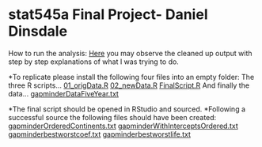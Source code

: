 stat545a Final Project- Daniel Dinsdale
===============================
How to run the analysis:
[Here](http://rpubs.com/danieldinsdale/stat545a-2013-hw06_dinsdale-dan) you may observe the cleaned up output with step by step explanations of what I was trying to do. 

*To replicate please install the following four files into an empty folder:
The three R scripts...
[01_origData.R](https://github.com/danieldinsdale/stat545a-2013-hw06_dinsdale-dan/blob/master/01_origData.R)
[02_newData.R](https://github.com/danieldinsdale/stat545a-2013-hw06_dinsdale-dan/blob/master/02_newData.R)
[FinalScript.R](https://github.com/danieldinsdale/stat545a-2013-hw06_dinsdale-dan/blob/master/FinalScript.R)
And finally the data...
[gapminderDataFiveYear.txt](https://github.com/danieldinsdale/stat545a-2013-hw06_dinsdale-dan/blob/master/gapminderDataFiveYear.txt)

*The final script should be opened in RStudio and sourced.
*Following a successful source the following files should have been created:
[gapminderOrderedContinents.txt](https://github.com/danieldinsdale/stat545a-2013-hw06_dinsdale-dan/blob/master/gapminderOrderedContinents.txt)
[gapminderWithInterceptsOrdered.txt](https://github.com/danieldinsdale/stat545a-2013-hw06_dinsdale-dan/blob/master/gapminderWithInterceptsOrdered.txt)
[gapminderbestworstcoef.txt](https://github.com/danieldinsdale/stat545a-2013-hw06_dinsdale-dan/blob/master/gapminderbestworstcoef.txt)
[gapminderbestworstlife.txt](https://github.com/danieldinsdale/stat545a-2013-hw06_dinsdale-dan/blob/master/gapminderbestworstlife.txt)
